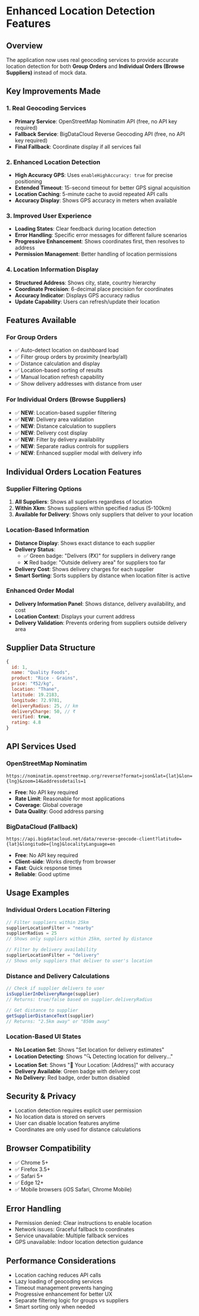 # Enhanced Location Detection Features

## Overview
The application now uses real geocoding services to provide accurate location detection for both **Group Orders** and **Individual Orders (Browse Suppliers)** instead of mock data.

## Key Improvements Made

### 1. Real Geocoding Services
- **Primary Service**: OpenStreetMap Nominatim API (free, no API key required)
- **Fallback Service**: BigDataCloud Reverse Geocoding API (free, no API key required)
- **Final Fallback**: Coordinate display if all services fail

### 2. Enhanced Location Detection
- **High Accuracy GPS**: Uses `enableHighAccuracy: true` for precise positioning
- **Extended Timeout**: 15-second timeout for better GPS signal acquisition
- **Location Caching**: 5-minute cache to avoid repeated API calls
- **Accuracy Display**: Shows GPS accuracy in meters when available

### 3. Improved User Experience
- **Loading States**: Clear feedback during location detection
- **Error Handling**: Specific error messages for different failure scenarios
- **Progressive Enhancement**: Shows coordinates first, then resolves to address
- **Permission Management**: Better handling of location permissions

### 4. Location Information Display
- **Structured Address**: Shows city, state, country hierarchy
- **Coordinate Precision**: 6-decimal place precision for coordinates
- **Accuracy Indicator**: Displays GPS accuracy radius
- **Update Capability**: Users can refresh/update their location

## Features Available

### For Group Orders
- ✅ Auto-detect location on dashboard load
- ✅ Filter group orders by proximity (nearby/all)
- ✅ Distance calculation and display
- ✅ Location-based sorting of results
- ✅ Manual location refresh capability
- ✅ Show delivery addresses with distance from user

### For Individual Orders (Browse Suppliers) 
- ✅ **NEW**: Location-based supplier filtering
- ✅ **NEW**: Delivery area validation
- ✅ **NEW**: Distance calculation to suppliers
- ✅ **NEW**: Delivery cost display
- ✅ **NEW**: Filter by delivery availability
- ✅ **NEW**: Separate radius controls for suppliers
- ✅ **NEW**: Enhanced supplier modal with delivery info

## Individual Orders Location Features

### Supplier Filtering Options
1. **All Suppliers**: Shows all suppliers regardless of location
2. **Within Xkm**: Shows suppliers within specified radius (5-100km)
3. **Available for Delivery**: Shows only suppliers that deliver to your location

### Location-Based Information
- **Distance Display**: Shows exact distance to each supplier
- **Delivery Status**: 
  - ✅ Green badge: "Delivers (₹X)" for suppliers in delivery range
  - ❌ Red badge: "Outside delivery area" for suppliers too far
- **Delivery Cost**: Shows delivery charges for each supplier
- **Smart Sorting**: Sorts suppliers by distance when location filter is active

### Enhanced Order Modal
- **Delivery Information Panel**: Shows distance, delivery availability, and cost
- **Location Context**: Displays your current address
- **Delivery Validation**: Prevents ordering from suppliers outside delivery area

## Supplier Data Structure
```javascript
{
  id: 1,
  name: "Quality Foods",
  product: "Rice - Grains",
  price: "₹52/kg",
  location: "Thane",
  latitude: 19.2183,
  longitude: 72.9781,
  deliveryRadius: 25, // km
  deliveryCharge: 50, // ₹
  verified: true,
  rating: 4.8
}
```

## API Services Used

### OpenStreetMap Nominatim
```
https://nominatim.openstreetmap.org/reverse?format=json&lat={lat}&lon={lng}&zoom=14&addressdetails=1
```
- **Free**: No API key required
- **Rate Limit**: Reasonable for most applications
- **Coverage**: Global coverage
- **Data Quality**: Good address parsing

### BigDataCloud (Fallback)
```
https://api.bigdatacloud.net/data/reverse-geocode-client?latitude={lat}&longitude={lng}&localityLanguage=en
```
- **Free**: No API key required
- **Client-side**: Works directly from browser
- **Fast**: Quick response times
- **Reliable**: Good uptime

## Usage Examples

### Individual Orders Location Filtering
```javascript
// Filter suppliers within 25km
supplierLocationFilter = "nearby"
supplierRadius = 25
// Shows only suppliers within 25km, sorted by distance

// Filter by delivery availability
supplierLocationFilter = "delivery"
// Shows only suppliers that deliver to user's location
```

### Distance and Delivery Calculations
```javascript
// Check if supplier delivers to user
isSupplierInDeliveryRange(supplier)
// Returns: true/false based on supplier.deliveryRadius

// Get distance to supplier
getSupplierDistanceText(supplier)
// Returns: "2.5km away" or "850m away"
```

### Location-Based UI States
- **No Location Set**: Shows "Set location for delivery estimates"
- **Location Detecting**: Shows "🔍 Detecting location for delivery..."
- **Location Set**: Shows "📍 Your Location: [Address]" with accuracy
- **Delivery Available**: Green badge with delivery cost
- **No Delivery**: Red badge, order button disabled

## Security & Privacy
- Location detection requires explicit user permission
- No location data is stored on servers
- User can disable location features anytime
- Coordinates are only used for distance calculations

## Browser Compatibility
- ✅ Chrome 5+
- ✅ Firefox 3.5+
- ✅ Safari 5+
- ✅ Edge 12+
- ✅ Mobile browsers (iOS Safari, Chrome Mobile)

## Error Handling
- Permission denied: Clear instructions to enable location
- Network issues: Graceful fallback to coordinates
- Service unavailable: Multiple fallback services
- GPS unavailable: Indoor location detection guidance

## Performance Considerations
- Location caching reduces API calls
- Lazy loading of geocoding services
- Timeout management prevents hanging
- Progressive enhancement for better UX
- Separate filtering logic for groups vs suppliers
- Smart sorting only when needed
